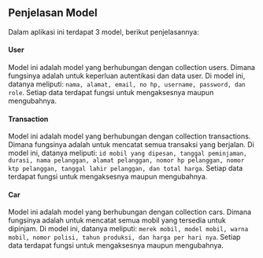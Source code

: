 ## Penjelasan Model

Dalam aplikasi ini terdapat 3 model, berikut penjelasannya:

#### User
Model ini adalah model yang berhubungan dengan collection users. Dimana fungsinya adalah untuk keperluan autentikasi dan data user. Di model ini, datanya meliputi: ```nama, alamat, email, no hp, username, password, dan role```. Setiap data terdapat fungsi untuk mengaksesnya maupun mengubahnya.

#### Transaction
Model ini adalah model yang berhubungan dengan collection transactions. Dimana fungsinya adalah untuk mencatat semua transaksi yang berjalan. Di model ini, datanya meliputi: ```id mobil yang dipesan, tanggal peminjaman, durasi, nama pelanggan, alamat pelanggan, nomor hp pelanggan, nomor ktp pelanggan, tanggal lahir pelanggan, dan total harga```. Setiap data terdapat fungsi untuk mengaksesnya maupun mengubahnya.

#### Car
Model ini adalah model yang berhubungan dengan collection cars. Dimana fungsinya adalah untuk mencatat semua mobil yang tersedia untuk dipinjam. Di model ini, datanya meliputi: ```merek mobil, model mobil, warna mobil, nomor polisi, tahun produksi, dan harga per hari nya```. Setiap data terdapat fungsi untuk mengaksesnya maupun mengubahnya.